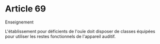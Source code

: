 # Article 69

Enseignement

L'établissement pour déficients de l'ouïe doit disposer de classes équipées pour utiliser les restes fonctionnels de l'appareil auditif.
